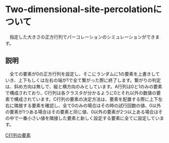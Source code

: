 # Two-dimensional-site-percolationについて

　指定した大きさの正方行列でパーコレーションのシミュレーションができます。

## 説明

　全ての要素が0の正方行列を設定し、そこにランダムに1の要素を上書きしていき、上下もしくは左右の端が1で全て繋がった際に終了します。繋がりの判定は、斜め方向は無しで、縦と横方向のみとしています。A行列は0と1のみの要素で構成されており、C行列は各クラスタが分かるように0とそれ以外の数値の要素で構成されています。C行列の要素の決定方法は、要素を配置する際に上下左右に隣接する要素を確認し、全て0のみの場合はその時の試行回数の値、0以外の要素が1つある場合はその要素と同じ値、0以外の要素が2つ以上ある場合はその中で一番小さい値を隣接した要素と新しく設定する要素に全てに設定しています。

[C行列の要素](images/C.PNG "C")